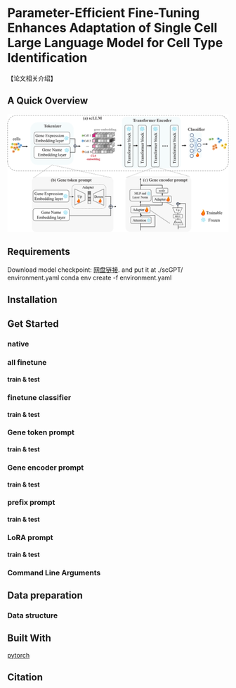 # Parameter-Efficient Fine-Tuning Enhances Adaptation of Single Cell Large Language Model for Cell Type Identification
【论文相关介绍】
## A Quick Overview
![overview](IMG/overview.png)

## Requirements
Download model checkpoint: [网盘链接](https://blog.csdn.net/zyz00000000/article/details/82530741?ops_request_misc=%257B%2522request%255Fid%2522%253A%2522170659733816777224493685%2522%252C%2522scm%2522%253A%252220140713.130102334.pc%255Fall.%2522%257D&request_id=170659733816777224493685&biz_id=0&utm_medium=distribute.pc_search_result.none-task-blog-2~all~first_rank_ecpm_v1~rank_v31_ecpm-1-82530741-null-null.142^v99^pc_search_result_base9&utm_term=github%E5%9C%A8readme%E4%B8%8A%E4%BC%A0%E7%BD%91%E7%9B%98%E9%93%BE%E6%8E%A5&spm=1018.2226.3001.4187). and put it at ./scGPT/
environment.yaml
conda env create -f environment.yaml
## Installation
## Get Started
### native 
### all finetune
#### train & test
### finetune classifier
#### train & test
### Gene token prompt
#### train & test
### Gene encoder prompt
#### train & test
### prefix prompt
#### train & test
### LoRA prompt
#### train & test
### Command Line Arguments
## Data preparation
### Data structure

## Built With
[pytorch](https://pytorch.org/)
## Citation
